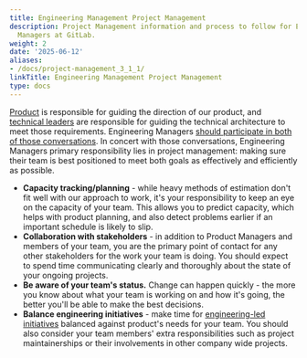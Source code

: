 ```yaml
---
title: Engineering Management Project Management
description: Project Management information and process to follow for Engineering
  Managers at GitLab.
weight: 2
date: '2025-06-12'
aliases:
- /docs/project-management_3_1_1/
linkTitle: Engineering Management Project Management
type: docs
---
```


[Product](/handbook/product/) is responsible for guiding the direction of our
product, and [technical leaders](../#how-engineering-management-works-at-gitlab)
are responsible for guiding the technical architecture to meet those
requirements. Engineering Managers [should participate in both of those conversations](/handbook/product-development-flow/#build-phase-1-plan).
In concert with those conversations,  Engineering Managers primary responsibility lies in project management:
making sure their team is best positioned to meet both goals as effectively and
efficiently as possible.

- **Capacity tracking/planning** - while heavy methods of estimation don't fit
  well with our approach to work, it's your responsibility to keep an eye on the
  capacity of your team. This allows you to predict capacity, which helps with
  product planning, and also detect problems earlier if an important schedule is
  likely to slip.
- **Collaboration with stakeholders** - in addition to Product Managers and
  members of your team, you are the primary point of contact for any other
  stakeholders for the work your team is doing. You should expect to spend time
  communicating clearly and thoroughly about the state of your ongoing projects.
- **Be aware of your team's status.** Change can happen quickly - the more you
  know about what your team is working on and how it's going, the better you'll
  be able to make the best decisions.
- **Balance engineering initiatives** - make time for [engineering-led initiatives](/handbook/engineering/#engineering-led-initiatives) balanced
  against product's needs for your team. You should also consider your team
  members' extra responsibilities such as project maintainerships or their
  involvements in other company wide projects.
